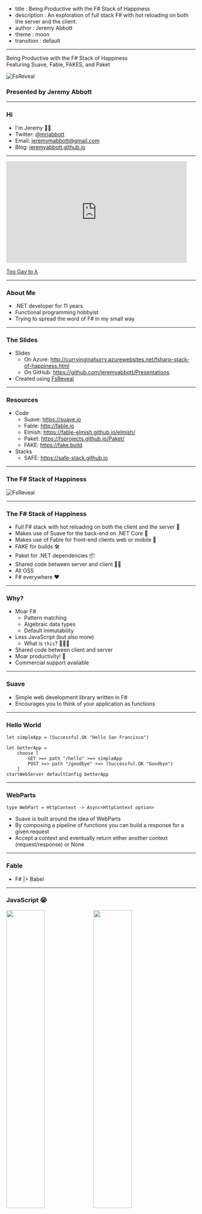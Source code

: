 - title : Being Productive with the F# Stack of Happiness
- description : An exploration of full stack F# with hot reloading on both the server and the client.
- author : Jeremy Abbott
- theme : moon
- transition : default

***

Being Productive with the F# Stack of Happiness 
<br />
Featuring Suave, Fable, FAKES, and Paket

![FsReveal](images/fsharp256.png)

### Presented by Jeremy Abbott

***

### Hi

- I'm Jeremy 🖖🏼
- Twitter: [@mrjabbott](http://twitter.com/mrjabbott)
- Email: jeremymabbott@gmail.com
- Blog: [jeremyabbott.github.io](http://jeremyabbott.github.io)

---

<iframe src="https://giphy.com/embed/3o7aTpj3LZxNF7OuJy" width="480" height="270" frameBorder="0" class="giphy-embed" allowFullScreen></iframe><p><a href="https://giphy.com/gifs/filmeditor-movie-mean-girls-3o7aTpj3LZxNF7OuJy">Too Gay to λ</a></p>

---

### About Me

- .NET developer for 11 years
- Functional programming hobbyist
- Trying to spread the word of F# in my small way

***

### The Slides

- Slides
  - On Azure: http://curryinginahurry.azurewebsites.net/fsharp-stack-of-happiness.html
  - On GitHub: https://github.com/jeremyabbott/Presentations
- Created using [FsReveal](https://github.com/fsprojects/FsReveal)

---

### Resources

- Code
  - Suave: https://suave.io
  - Fable: http://fable.io
  - Elmish: https://fable-elmish.github.io/elmish/
  - Paket: https://fsprojects.github.io/Paket/
  - FAKE: https://fake.build
- Stacks
  - SAFE: https://safe-stack.github.io

***

### The F# Stack of Happiness

![FsReveal](images/fsharpHasEverything.jpg)

---
### The F# Stack of Happiness

- Full F# stack with hot reloading on both the client and the server 🥞
- Makes use of Suave for the back-end on .NET Core 🎩
- Makes use of Fable for front-end clients web or mobile 🐉
- FAKE for builds 🛠
- Paket for .NET dependencies 📦
- Shared code between server and client 👏🏼
- All OSS
- F# everywhere ❤️

---

### Why?

- Moar F#
    - Pattern matching
    - Algebraic data types
    - Default immutability
- Less JavaScript (but also more)
    - What is `this`? 🤷🏼‍♀️
- Shared code between client and server
- Moar productivity! 🚀
- Commercial support available

***

### Suave

- Simple web development library written in F#
- Encourages you to think of your application as functions

---

### Hello World
    let simpleApp = (Successful.OK "Hello San Francisco")

    let betterApp =
        choose [
            GET >=> path "/hello" >=> simpleApp
            POST >=> path "/goodbye" >=> (Successful.OK "Goodbye")
        ]
    startWebServer defaultConfig betterApp

---

### WebParts
    type WebPart = HttpContext -> Async<HttpContext option>

- Suave is built around the idea of WebParts
- By composing a pipeline of functions you can build a response for a given request
- Accept a context and eventually return either another context (request/response) or None
 
***

### Fable

- F# |> Babel

---

### JavaScript 😭

<img src="images/typeScript.png" style="float: left; width: 45%; margin-right: 1%; margin-bottom: 0.5em;">
<img src="images/typeScript2.png" style="float: left; width: 45%; margin-right: 1%; margin-bottom: 0.5em;">
<p style="clear: both;">
<!--![typescript1](images/typeScript.png)
![typescript2](images/typeScript2.png)-->

---

### Not JavaScript ❤️
![addFable](images/fableAdd.png)
![addFable2](images/fableAdd2.png)

- Real static typing with type inference!
- The F# compiler tells you something is wrong
    
--- 

### How it Works

- F# -> Fable -> ES6 -> Babel -> ES5
- Webpack converts F# to ES6 using the Fable compiler
- Webpack converts ES6 to ES5
- Fable integrates with the existing JavaScript ecosystem
- Fable lets you write F# and emit JavaScript you can be proud of!

---

### Getting Started

1. Install the templates
  - `dotnet new -i Fable.Template`
  - `dotnet new -i Fable.Template.Elmish.React`
2. Use one of the templates
  - `dotnet new fable-elmish-react -n myproject` or
  - `dotnet new fable -n myproject`

---

### Fable Compatibility

Read the [docs](http://fable.io/docs/compatibility.html) yo

***

### SAFE Stack

- Full Stack F#
    - Suave, Azure, Fable, Elmish
- Edit, Save, Recompile Workflow Throughout
- Leverages the Elmish architecture on the client with React
- All you need is dotnet core and VS Code. No heavy tooling.
- the Fable-Suave-Scaffold was extracted from production code running today
    - Shout out to Steffen Forkmann
        - Paket, SAFE Stack, brilliant and kind F#er/human

---

### Elmish

- Leverage the "model view update" architecture pioneered by Elm
- Models define application state
- Messages declared as cases in a discriminated union

---

### OSS Shout Out

1. Ionide
1. Suave
1. Fable
1. Paket
1. Fake
1. Expecto
1. Canopy

---

### Deployment

- It's really easy to deploy this stack using docker
- Docker Hub/Azure
- Docker Cloud/Digital Ocean w/ Linux

***

### Paket

- Paket is an alternative (and better) package manager for .NET
- Allows you to reference Nuget, Git repos, and HTTP sources
- Paket keeps track of exact versions of the pacakges you install
    - It also gives you visibility into your transitive dependencies

***

### FAKE

- F# Make: A DSL for build tasks
- Write your build scripts in F#

***

### Questions

Any questions?

***

### Summary

- Full stack F# to make you more productive
- F# on the server with Suave running on .NET Core
- F# on the client with Fable, leveraging the power of the JavaScript ecosystem
- Paket for .NET dependency management
- FAKE for writing maintainable build scripts

***

### Resources

- [F# Foundation](http://fsharp.org/)
- [F# Applied](http://products.tamizhvendan.in/fsharp-applied/)
- [The Book of F#](https://www.nostarch.com/fsharp)
- [F# for Fun and Profit](https://fsharpforfunandprofit.com/)